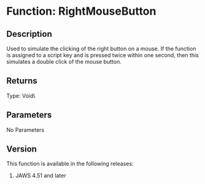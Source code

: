 # Function: RightMouseButton

## Description

Used to simulate the clicking of the right button on a mouse. If the
function is assigned to a script key and is pressed twice within one
second, then this simulates a double click of the mouse button.

## Returns

Type: Void\

## Parameters

No Parameters

## Version

This function is available in the following releases:

1.  JAWS 4.51 and later
